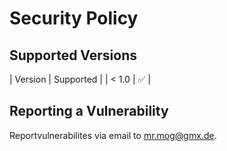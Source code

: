 # Security Policy

## Supported Versions

| Version | Supported          |
| < 1.0   | :white_check_mark: |

## Reporting a Vulnerability

Reportvulnerabilites via email to mr.mog@gmx.de.

